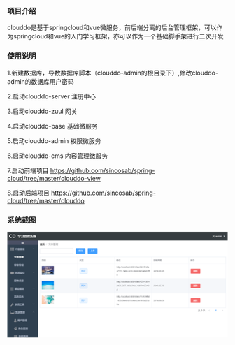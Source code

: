 ### 项目介绍

   clouddo是基于springcloud和vue微服务，前后端分离的后台管理框架，可以作为springcloud和vue的入门学习框架，亦可以作为一个基础脚手架进行二次开发

### 使用说明


1.新建数据库，导数数据库脚本（clouddo-admin的根目录下）,修改clouddo-admin的数据库用户密码

2.启动clouddo-server 注册中心

3.启动clouddo-zuul 网关

4.启动clouddo-base 基础微服务

5.启动clouddo-admin 权限微服务

6.启动clouddo-cms 内容管理微服务

7.启动前端项目 https://github.com/sincosab/spring-cloud/tree/master/clouddo-view

8.启动后端项目 https://github.com/sincosab/spring-cloud/tree/master/clouddo

### 系统截图


![输入图片说明](https://raw.githubusercontent.com/sincosab/spring-cloud/master/clouddo-view/static/screen.png "屏幕截图.png")


